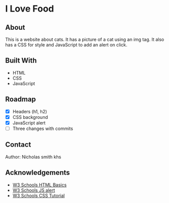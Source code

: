 # I Love Food

## About

This is a website about cats. It has a picture of a cat using an img tag. It also has a CSS for style and JavaScript to add an alert on click.

## Built With

* HTML
* CSS
* JavaScript

## Roadmap

- [x] Headers (h1, h2)
- [x] CSS background
- [x] JavaScript alert
- [ ] Three changes with commits

## Contact

Author: Nicholas smith khs

## Acknowledgements

* [W3 Schools HTML Basics](https://www.w3schools.com/html/html_basic.asp)
* [W3 Schools JS alert](https://www.w3schools.com/jsref/met_win_alert.asp)
* [W3 Schools CSS Tutorial](https://www.w3schools.com/css/default.asp)